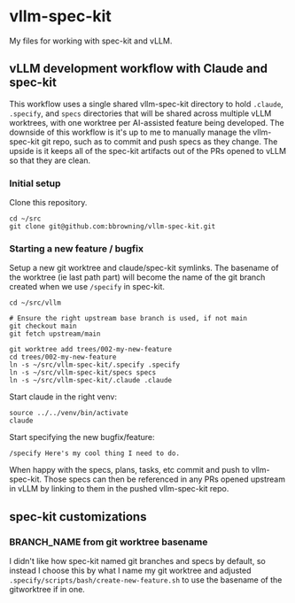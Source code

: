 # vllm-spec-kit

My files for working with spec-kit and vLLM.

## vLLM development workflow with Claude and spec-kit

This workflow uses a single shared vllm-spec-kit directory to hold `.claude`, `.specify`, and `specs` directories that will be shared across multiple vLLM worktrees, with one worktree per AI-assisted feature being developed. The downside of this workflow is it's up to me to manually manage the vllm-spec-kit git repo, such as to commit and push specs as they change. The upside is it keeps all of the spec-kit artifacts out of the PRs opened to vLLM so that they are clean.

### Initial setup

Clone this repository.

```
cd ~/src
git clone git@github.com:bbrowning/vllm-spec-kit.git
```

### Starting a new feature / bugfix


Setup a new git worktree and claude/spec-kit symlinks. The basename of the worktree (ie last path part) will become the name of the git branch created when we use `/specify` in spec-kit.

```
cd ~/src/vllm

# Ensure the right upstream base branch is used, if not main
git checkout main
git fetch upstream/main

git worktree add trees/002-my-new-feature
cd trees/002-my-new-feature
ln -s ~/src/vllm-spec-kit/.specify .specify
ln -s ~/src/vllm-spec-kit/specs specs
ln -s ~/src/vllm-spec-kit/.claude .claude
```

Start claude in the right venv:

```
source ../../venv/bin/activate
claude
```

Start specifying the new bugfix/feature:

```
/specify Here's my cool thing I need to do.
```

When happy with the specs, plans, tasks, etc commit and push to vllm-spec-kit. Those specs can then be referenced in any PRs opened upstream in vLLM by linking to them in the pushed vllm-spec-kit repo.

## spec-kit customizations

### BRANCH_NAME from git worktree basename

I didn't like how spec-kit named git branches and specs by default, so instead I choose this by what I name my git worktree and adjusted `.specify/scripts/bash/create-new-feature.sh` to use the basename of the gitworktree if in one.
